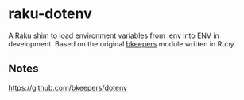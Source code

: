# raku-dotenv

A Raku shim to load environment variables from .env into ENV in development. Based on the original [bkeepers](https://github.com/bkeepers/dotenv) module written in Ruby.

## Notes

https://github.com/bkeepers/dotenv
